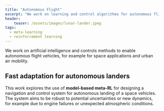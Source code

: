 ```yaml
---
title: "Autonomous Flight"
excerpt: "We work on learning and control algorithms for autonomous flight vehicles."
header:
    teaser: /assets/images/lunar-lander.jpeg
tags:
  - meta-learning
  - reinforcement learning
---
```


We work on artificial intelligence and controls methods to enable autonomous flight vehicles, for example for space applications and urban air mobility.

## Fast adaptation for autonomous landers

This work explores the use of **model-based meta-RL** for designing a navigation and control system for autonomous landing of a space vehicles. The system aims to be robust to potential uncertainties or new dynamics, for example due to engine failures or unexpected atmospheric conditions.
